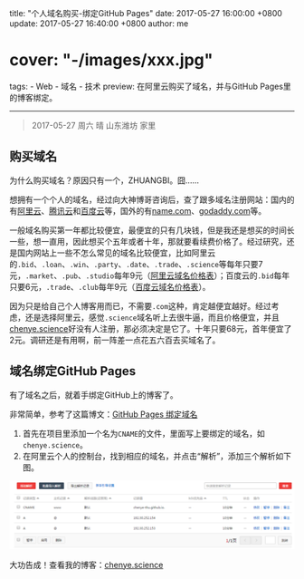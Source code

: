 title: "个人域名购买-绑定GitHub Pages"
date: 2017-05-27 16:00:00 +0800
update: 2017-05-27 16:40:00 +0800
author: me
# cover: "-/images/xxx.jpg"
tags:
    - Web
    - 域名
    - 技术
preview: 在阿里云购买了域名，并与GitHub Pages里的博客绑定。

---

> 2017-05-27 周六 晴 山东潍坊 家里

## 购买域名
为什么购买域名？原因只有一个，ZHUANGBI。囧……

想拥有一个个人的域名，经过向大神博哥咨询后，查了跟多域名注册网站：国内的有[阿里云](https://www.aliyun.com/)、[腾讯云](https://www.qcloud.com/)和[百度云](https://cloud.baidu.com/)等，国外的有[name.com](https://www.name.com/)、[godaddy.com](https://sg.godaddy.com/zh/)等。

一般域名购买第一年都比较便宜，最便宜的只有几块钱，但是我还是想买的时间长一些，想一直用，因此想买个五年或者十年，那就要看续费价格了。经过研究，还是国内网站上一些不怎么常见的域名比较便宜，比如阿里云的`.bid`、`.loan`、`.win`、`.party`、`.date`、`.trade`、`.science`等每年只要7元，`.market`、`.pub`、`.studio`每年9元（[阿里云域名价格表](https://wanwang.aliyun.com/help/price.html?spm=5176.8048432.308878.27.vcBKcx)）；百度云的`.bid`每年只要6元，`.trade`、`.club`每年9元（[百度云域名价格表](https://cloud.baidu.com/product/bcd/price.html)）。

因为只是给自己个人博客用而已，不需要`.com`这种，肯定越便宜越好。经过考虑，还是选择阿里云，感觉`.science`域名听上去很牛逼，而且价格便宜，并且[chenye.science](http://chenye.science)好没有人注册，那必须决定是它了。十年只要68元，首年便宜了2元。调研还是有用啊，前一阵差一点花五六百去买域名了。

## 域名绑定GitHub Pages
有了域名之后，就着手绑定GitHub上的博客了。

非常简单，参考了这篇博文：[GitHub Pages 绑定域名](http://blog.csdn.net/u013282507/article/details/54944395)

1. 首先在项目里添加一个名为`CNAME`的文件，里面写上要绑定的域名，如`chenye.science`。
2. 在阿里云个人的控制台，找到相应的域名，并点击“解析”，添加三个解析如下图。

![添加域名解析](./images/domain-dns.png)

大功告成！查看我的博客：[chenye.science](http://chenye.science)